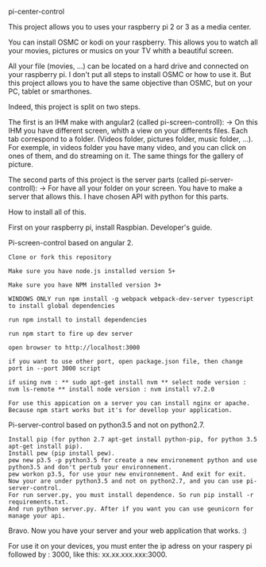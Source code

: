pi-center-control

This project allows you to uses your raspberry pi 2 or 3 as a media center.

You can install OSMC or kodi on your raspberry. This allows you to watch all your movies, pictures or musics on your TV whith a beautiful screen.

All your file (movies, ...) can be located on a hard drive and connected on your raspberry pi. I don't put all steps to install OSMC or how to use it. But this project allows you to have the same objective than OSMC, but on your PC, tablet or smarthones.

Indeed, this project is split on two steps.

The first is an IHM make with angular2 (called pi-screen-controll): -> On this IHM you have different screen, whith a view on your differents files. Each tab correspond to a folder. (Videos folder, pictures folder, music folder, ...). For exemple, in videos folder you have many video, and you can click on ones of them, and do streaming on it. The same things for the gallery of picture.

The second parts of this project is the server parts (called pi-server-controll): -> For have all your folder on your screen. You have to make a server that allows this. I have chosen API with python for this parts.

How to install all of this.

First on your raspberry pi, install Raspbian.
Developer's guide.

Pi-screen-control based on angular 2.

    Clone or fork this repository

    Make sure you have node.js installed version 5+

    Make sure you have NPM installed version 3+

    WINDOWS ONLY run npm install -g webpack webpack-dev-server typescript to install global dependencies

    run npm install to install dependencies

    run npm start to fire up dev server

    open browser to http://localhost:3000

    if you want to use other port, open package.json file, then change port in --port 3000 script

    if using nvm : ** sudo apt-get install nvm ** select node version : nvm ls-remote ** install node version : nvm install v7.2.0

    For use this appication on a server you can install nginx or apache. Because npm start works but it's for devellop your application.

Pi-server-control based on python3.5 and not on python2.7.

    Install pip (for python 2.7 apt-get install python-pip, for python 3.5 apt-get install pip).
    Install pew (pip install pew).
    pew new p3.5 -p python3.5 for create a new environement python and use python3.5 and don't pertub your environnement.
    pew workon p3.5, for use your new environnement. And exit for exit.
    Now your are under python3.5 and not on python2.7, and you can use pi-server-control.
    For run server.py, you must install dependence. So run pip install -r requirements.txt.
    And run python server.py. After if you want you can use geunicorn for manage your api.

Bravo. Now you have your server and your web application that works. :)

For use it on your devices, you must enter the ip adress on your raspery pi followed by : 3000, like this: xx.xx.xxx.xxx:3000.
